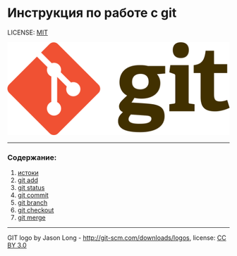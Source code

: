 # Инструкция по работе с git

LICENSE: [MIT](./license.md)

![Git-logo](./assets/Git-logo.png)

---

### Содержание:
1. [истоки](./history.md)
2. [git add](./add.md)
3. [git status](./status.md)
4. [git commit](./commit.md)
5. [git branch](./branch.md)
6. [git checkout](./checkout.md)
7. [git merge](./merge.md)


---

GIT logo by Jason Long - http://git-scm.com/downloads/logos, license: [CC BY 3.0](https://creativecommons.org/licenses/by/3.0/) 